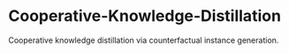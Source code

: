 # Cooperative-Knowledge-Distillation
Cooperative knowledge distillation via counterfactual instance generation. 
